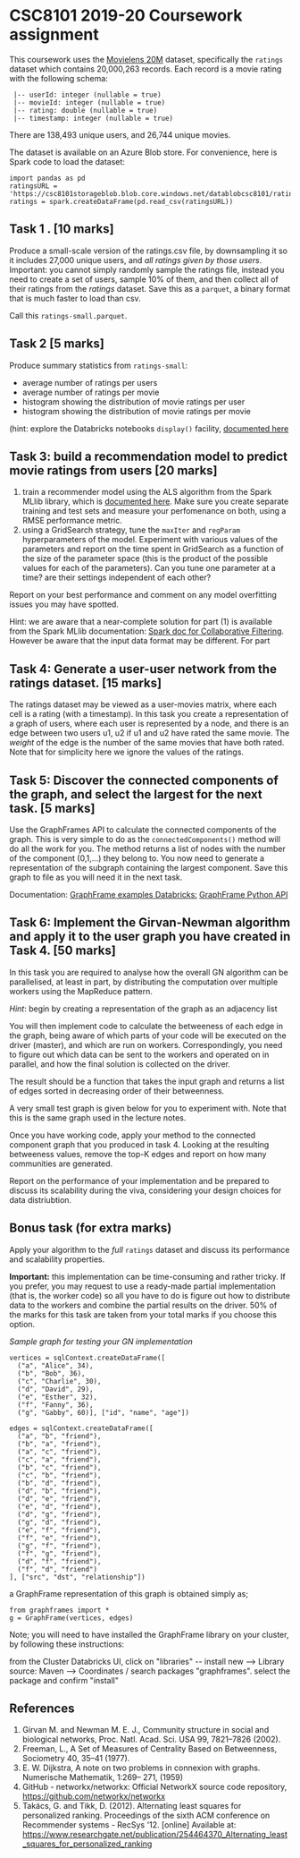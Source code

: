 # CSC8101 2019-20 Coursework assignment

This coursework uses the [Movielens 20M](https://grouplens.org/datasets/movielens/20m/) dataset, specifically the ```ratings``` dataset which contains 20,000,263 records. Each record is a movie rating with the following schema:

```
 |-- userId: integer (nullable = true)
 |-- movieId: integer (nullable = true)
 |-- rating: double (nullable = true)
 |-- timestamp: integer (nullable = true)
```

There are 138,493 unique users, and 26,744 unique movies.
 
The dataset is available on an Azure Blob store. For convenience, here is Spark code to load the dataset:

```
import pandas as pd
ratingsURL = 'https://csc8101storageblob.blob.core.windows.net/datablobcsc8101/ratings.csv'
ratings = spark.createDataFrame(pd.read_csv(ratingsURL))
```

## Task 1 . [10 marks]

Produce a small-scale version of the ratings.csv file, by downsampling it so it includes 27,000 unique users, and _all ratings given by those users_. Important: you cannot simply randomly sample the ratings file, instead you need to create a set of users, sample 10% of them, and then collect all of their ratings from the _ratings_ dataset.
Save this as a ```parquet```, a binary format that is much faster to load than csv.

Call this ```ratings-small.parquet```.

## Task 2 [5 marks]

Produce summary statistics from ```ratings-small```:

- average number of ratings per users
- average number of ratings per movie
- histogram showing the distribution of movie ratings per user
- histogram showing the distribution of movie ratings per movie

(hint: explore the Databricks notebooks ```display()``` facility, [documented here](https://docs.databricks.com/notebooks/visualizations/index.html)

## Task 3: build a recommendation model to predict movie ratings from users [20 marks]

1. train a recommender model using the ALS algorithm from the Spark MLlib library, which is [documented here](https://spark.apache.org/docs/latest/api/python/pyspark.ml.html#pyspark.ml.recommendation.ALS). Make sure you create separate training and test sets and measure your perfomenance on both,  using a RMSE performance metric.
2. using a GridSearch strategy, tune the ```maxIter``` and ```regParam``` hyperparameters of the model. Experiment with various values of the parameters and report on the time spent in GridSearch as a function of the size of the parameter space (this is the product of the possible values for each of the parameters).
Can you tune one parameter at a time? are their settings independent of each other?

Report on your best performance and comment on any model overfitting issues you may have spotted.

Hint: we are aware that a near-complete solution for part (1) is available from the Spark MLlib documentation:  [Spark doc for Collaborative Filtering](https://spark.apache.org/docs/latest/ml-collaborative-filtering.html). However be aware that the input data format may be different.
For part 

## Task 4: Generate a user-user network from the ratings dataset.  [15 marks]

The ratings dataset may be viewed as a user-movies matrix, where each cell is a rating (with a timestamp).
In this task you create a representation of a graph of users, where each user is represented by a node, and there is an edge between two users u1, u2 if u1 and u2 have rated the same movie. The *weight* of the edge is the number of the same movies that have both rated. Note that for simplicity here we ignore the values of the ratings. 

## Task 5: Discover the connected components of the graph, and select the largest for the next task.  [5 marks]

Use the GraphFrames API to calculate the connected components of the graph.
This is very simple to do as the ```connectedComponents()``` method will do all the work for you. 
The method returns a list of nodes with the number of the component (0,1,...) they belong to.
You now need to generate a representation of the subgraph containing the largest component. Save this graph to file as you will need it in the next task.

Documentation:
[GraphFrame examples Databricks:](https://docs.databricks.com/spark/latest/graph-analysis/graphframes/index.html)
[GraphFrame Python API](https://graphframes.github.io/graphframes/docs/_site/api/python/index.html)

## Task 6: Implement the Girvan-Newman algorithm and apply it to the user graph you have created in Task 4.  [50 marks]

In this task you are required to analyse how the overall GN algorithm can be parallelised, at least in part, by distributing the computation over multiple workers using the MapReduce pattern.

_Hint_: begin by creating a representation of the graph as an adjacency list

You will then implement code to calculate the betweeness of each edge in the graph, being aware of which parts of your code will be executed on the driver (master), and which are run on workers. Correspondingly, you need to figure out which data can be sent to the workers and operated on in parallel, and how the final solution is collected on the driver.

The result should be a function that takes the input graph and returns a list of edges sorted in decreasing order of their betweenness.

A very small test graph is given below for you to experiment with. Note that this is the same graph used in the lecture notes.

Once you have working code, apply your method to the connected component graph that you produced in task 4.
Looking at the resulting betweeness values, remove the top-K edges and report on how many communities are generated. 

Report on the performance of your implementation and be prepared to discuss its scalability during the viva, considering your design choices for data distriubtion.

## Bonus task (for extra marks)
Apply your algorithm to the _full_ ```ratings``` dataset and discuss its performance and scalability properties.

**Important:** this implementation can be time-consuming and rather tricky. If you prefer, you may request to use a ready-made partial implementation (that is, the worker code) so all you have to do is figure out how to distribute data to the workers and combine the partial results on the driver. 50% of the marks for this task are taken from your total marks if you choose this option.

_Sample graph for testing your GN implementation_

```
vertices = sqlContext.createDataFrame([
  ("a", "Alice", 34),
  ("b", "Bob", 36),
  ("c", "Charlie", 30),
  ("d", "David", 29),
  ("e", "Esther", 32),
  ("f", "Fanny", 36),
  ("g", "Gabby", 60)], ["id", "name", "age"])
```

```
edges = sqlContext.createDataFrame([
  ("a", "b", "friend"),
  ("b", "a", "friend"),
  ("a", "c", "friend"),  
  ("c", "a", "friend"),
  ("b", "c", "friend"),
  ("c", "b", "friend"),
  ("b", "d", "friend"),
  ("d", "b", "friend"),
  ("d", "e", "friend"),
  ("e", "d", "friend"),
  ("d", "g", "friend"),
  ("g", "d", "friend"),
  ("e", "f", "friend"),
  ("f", "e", "friend"),
  ("g", "f", "friend"),
  ("f", "g", "friend"),
  ("d", "f", "friend"),
  ("f", "d", "friend")
], ["src", "dst", "relationship"])
```
a GraphFrame representation of this graph is obtained simply as;
```
from graphframes import *
g = GraphFrame(vertices, edges)
```

Note; you will need to have installed the GraphFrame library on your cluster, by following these instructions:

from the Cluster Databricks UI, click on "libraries" -- install new --> Library source: Maven --> Coordinates / search packages "graphframes". select the package and confirm "install"


## References

1. Girvan M. and Newman M. E. J., Community structure in social and biological networks, Proc. Natl. Acad. Sci. USA 99, 7821–7826 (2002).
2. Freeman, L., A Set of Measures of Centrality Based on Betweenness, Sociometry 40, 35–41  (1977).
3. E. W. Dijkstra, A note on two problems in connexion with graphs. Numerische Mathematik, 1:269–
271, (1959)
4. GitHub - networkx/networkx: Official NetworkX source code repository, https://github.com/networkx/networkx
5. Takács, G. and Tikk, D. (2012). Alternating least squares for personalized ranking. 
Proceedings of the sixth ACM conference on Recommender systems - RecSys '12. 
[online] Available at: https://www.researchgate.net/publication/254464370_Alternating_least_squares_for_personalized_ranking
